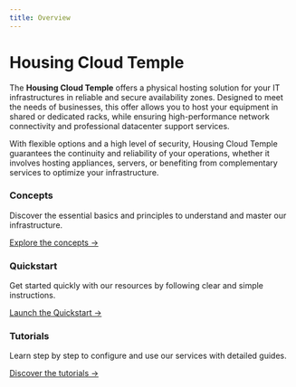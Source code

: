 ```yaml
---
title: Overview
---
```


# Housing Cloud Temple

The **Housing Cloud Temple** offers a physical hosting solution for your IT infrastructures in reliable and secure availability zones. Designed to meet the needs of businesses, this offer allows you to host your equipment in shared or dedicated racks, while ensuring high-performance network connectivity and professional datacenter support services.

With flexible options and a high level of security, Housing Cloud Temple guarantees the continuity and reliability of your operations, whether it involves hosting appliances, servers, or benefiting from complementary services to optimize your infrastructure.


<div class="card-grid">
  <div class="card">
    <h3>Concepts</h3>
    <p>Discover the essential basics and principles to understand and master our infrastructure.</p>
    <a href="housing/concepts" class="card-link">Explore the concepts &rarr;</a>
  </div>
  <div class="card">
    <h3>Quickstart</h3>
    <p>Get started quickly with our resources by following clear and simple instructions.</p>
    <a href="housing/quickstart" class="card-link">Launch the Quickstart &rarr;</a>
  </div>
    <div class="card">
    <h3>Tutorials</h3>
    <p>Learn step by step to configure and use our services with detailed guides.</p>
    <a href="housing/tutorials" class="card-link">Discover the tutorials &rarr;</a>
  </div>
</div>
